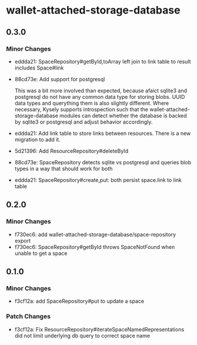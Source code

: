 # wallet-attached-storage-database

## 0.3.0

### Minor Changes

- eddda21: SpaceRepository#getById,toArray left join to link table to result includes Space#link
- 88cd73e: Add support for postgresql

  This was a bit more involved than expected, because afaict sqlite3 and postgresql do not have any common data type for storing blobs. UUID data types and querything them is also slightly different. Where necessary, Kysely supports introspection such that the wallet-attached-storage-database modules can detect whether the database is backed by sqlite3 or postgresql and adjust behavior accordingly.

- eddda21: Add link table to store links between resources. There is a new migration to add it.
- 5d21396: Add ResourceRepository#deleteById
- 88cd73e: SpaceRepository detects sqlite vs postgresql and queries blob types in a way that should work for both
- eddda21: SpaceRepository#create,put: both persist space.link to link table

## 0.2.0

### Minor Changes

- f730ec6: add wallet-attached-storage-database/space-repository export
- f730ec6: SpaceRepository#getById throws SpaceNotFound when unable to get a space

## 0.1.0

### Minor Changes

- f3cf12a: add SpaceRepository#put to update a space

### Patch Changes

- f3cf12a: Fix ResourceRepository#iterateSpaceNamedRepresentations did not limit underlying db query to correct space name
